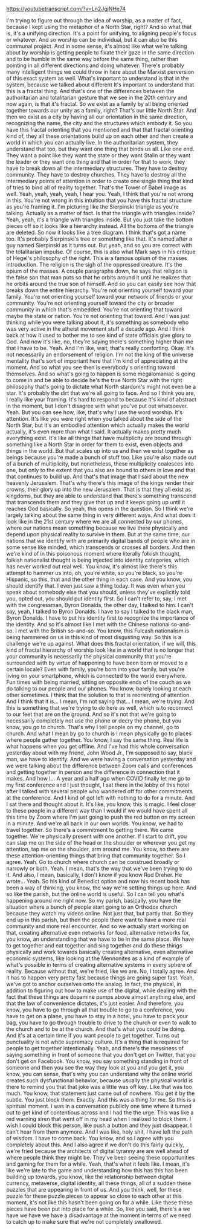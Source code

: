 https://youtubetranscript.com/?v=Ln2JgjNHe74

 I'm trying to figure out through the idea of worship, as a matter of fact, because I kept using the metaphor of a North Star, right? And so what that is, it's a unifying direction. It's a point for unifying, to aligning people's focus or whatever. And so worship can be individual, but it can also be this communal project. And in some sense, it's almost like what we're talking about by worship is getting people to fixate their gaze in the same direction and to be humble in the same way before the same thing, rather than pointing in all different directions and doing whatever. There's probably many intelligent things we could throw in here about the Marxist perversion of this exact system as well. What's important to understand is that in the system, because we talked about different It's important to understand that this is a fractal thing. And that's one of the differences between the authoritarian and totalitarian gesture that we see in the 20th century and now again, is that it's fractal. So we exist as a family by all being oriented together towards our unity as a family, right? That's our little North Star. And then we exist as a city by having all our orientation in the same direction, recognizing the name, the city and the structures which embody it. So you have this fractal orienting that you mentioned and that that fractal orienting kind of, they all these orientations build up on each other and then create a world in which you can actually live. In the authoritarian system, they understand that too, but they want one thing that binds us all. Like one end. They want a point like they want the state or they want Stalin or they want the leader or they want one thing and that in order for that to work, they have to break down all the intermediary structures. They have to destroy community. They have to destroy churches. They have to destroy all the intermediary points of attention in order to create one single thing that kind of tries to bind all of reality together. That's the Tower of Babel image as well. Yeah, yeah, yeah, yeah, I hear you. Yeah, I think that you're not wrong in this. You're not wrong in this intuition that you have this fractal structure as you're framing it. I'm picturing like the Sierpinski triangle as you're talking. Actually as a matter of fact. Is that the triangle with triangles inside? Yeah, yeah, it's a triangle with triangles inside. But you just take the bottom pieces off so it looks like a hierarchy instead. All the bottoms of the triangle are deleted. So now it looks like a tree diagram. I think that's got a name too. It's probably Sierpinski's tree or something like that. It's named after a guy named Sierpinski as it turns out. But yeah, and so you are correct with the totalitarian impulse. Of course, this is also what Mark says in his critique of Hegel's philosophy of the right. This is a famous opium of the masses introduction. The religion is the sigh of the oppressed creature. It's the opium of the masses. A couple paragraphs down, he says that religion is the false son that man puts so that he orbits around it until he realizes that he orbits around the true son of himself. And so you can easily see how that breaks down the entire hierarchy. You're not orienting yourself toward your family. You're not orienting yourself toward your network of friends or your community. You're not orienting yourself toward the city or broader community in which that's embedded. You're not orienting that toward maybe the state or nation. You're not orienting that toward. And I was just thinking while you were talking about it, it's something as somebody who was very active in the atheist movement stuff a decade ago. And I think back at how it used to bother me to see kind of state officials give glory to God. And now it's like, no, they're saying there's something higher than me that I have to be. Yeah. And I'm like, wait, that's really comforting. Okay. It's not necessarily an endorsement of religion. I'm not the king of the universe mentality that's sort of important here that I'm kind of appreciating at the moment. And so what you see then is everybody's orienting toward themselves. And so what's going to happen is some megalomaniac is going to come in and be able to decide he's the true North Star with the right philosophy that's going to dictate what North stardom's might not even be a star. It's probably the dirt that we're all going to face. And so I think you are, I really like your framing. It's hard to respond to because it's kind of abstract in the moment, but I don't disagree with what you've put out whatsoever. Yeah. But you can see how, like, that's why I use the word worship. It's attention. It's like you were right when you talked about the side of the North Star, but it's an embodied attention which actually makes the world actually, it's even more than what I said. It actually makes pretty much everything exist. It's like all things that have multiplicity are bound through something like a North Star in order for them to exist, even objects and things in the world. But that scales up into us and then we exist together as beings because you're made a bunch of stuff too. Like you're also made out of a bunch of multiplicity, but nonetheless, these multiplicity coalesces into one, but only to the extent that you also are bound to others in love and that that continues to build up. And that's that image that I said about the new heavenly Jerusalem. That's why there's this image of the kings render their crowns, their glory up into the new Jerusalem. That is that they all exist as kingdoms, but they are able to understand that there's something transcend that transcends them and they give that up and it keeps going up until it reaches God basically. So yeah, this opens in the question. So I think we're largely talking about the same thing in very different ways. And what does it look like in the 21st century where we are all connected by our phones, where our nations mean something because we live there physically and depend upon physical reality to survive in them. But at the same time, our nations that we identify with are primarily digital bands of people who are in some sense like minded, which transcends or crosses all borders. And then we're kind of in this poisonous moment where literally folkish thought, folkish nationalist thought is being injected into identity categories, which has never worked out real well. You know, it's almost like there's this attempt to hammer us into, oh, you're white, so you're black, so you're Hispanic, so this, that and the other thing in each case. And you know, you should identify that. I even just saw a thing today. It was even when you speak about somebody else that you should, unless they've explicitly told you, opted out, you should put identity first. So I can't refer to, say, I met with the congressman, Byron Donalds, the other day, I talked to him. I can't say, yeah, I talked to Byron Donalds. I have to say I talked to the black man, Byron Donalds. I have to put his identity first to recognize the importance of the identity. And so it's almost like I met with the Chinese national so-and-so. I met with the British so-and-so. You know, this Fulcash nationalism is being hammered on us in this kind of most disgusting way. So this is a challenge we're up against. What does this fractal orientation, if we will, this kind of fractal hierarchy of worship look like in a world that is no longer that your community is necessarily the physical community that you're surrounded with by virtue of happening to have been born or moved to a certain locale? Even with family, you're born into your family, but you're living on your smartphone, which is connected to the world everywhere. Fun times with being married, sitting on opposite ends of the couch as we do talking to our people and our phones. You know, barely looking at each other sometimes. I think that the solution to that is reorienting of attention. And I think that it is... I mean, I'm not saying that... I mean, we're trying. And this is something that we're trying to do here as well, which is to reconnect to our feet that are on the ground. And so it's not that we're going to necessarily completely not use the phone or decry the phone, but you know, you go to church. That's why I tell people on my channel, go to church. And what I mean by go to church is I mean physically go to places where people gather together. You know, I say the same thing. Real life is what happens when you get offline. And I've had this whole conversation yesterday about with my friend, John Wood Jr., I'm supposed to say, black man, we have to identify. And we were having a conversation yesterday and we were talking about the difference between Zoom calls and conferences and getting together in person and the difference in connection that it makes. And how I... A year and a half ago when COVID finally let me go to my first conference and I just thought, I sat there in the lobby of this hotel after I talked with several people who wandered off for other commitments at the conference. And I kind of got left with nothing to do for a minute. And I sat there and thought about it. It's like, you know, this is magic. I feel closer to these people in a different way than I would if we would have spent all this time by Zoom where I'm just going to push the red button on my screen in a minute. And we're all back in our own worlds. You know, we had to travel together. So there's a commitment to getting there. We came together. We're physically present with one another. If I start to drift, you can slap me on the side of the head or the shoulder or wherever you get my attention, tap me on the shoulder, arm around me. You know, so there are these attention-orienting things that bring that community together. So I agree. Yeah. Go to church where church can be construed broadly or narrowly or both. Yeah. I mean, that's the way that we've been trying to do it. And also, I mean, basically, I don't know if you know Rod Dreher. He wrote... Yeah. So his kind of Benedict option and now his recent book has been a way of thinking, you know, the way we're setting things up here. And so like the parish, but the online world is useful. So I can tell you what's happening around me right now. So my parish, basically, you have the situation where a bunch of people start going to an Orthodox church because they watch my videos online. Not just that, but partly that. So they end up in this parish, but then the people there want to have a more real community and more real encounter. And so we actually start working on that, creating alternative even networks for food, alternative networks for, you know, an understanding that we have to be in the same place. We have to get together and eat together and sing together and do these things physically and work towards basically creating alternative, even alternative economic systems, like looking at the Mennonites as a kind of example of what's possible in terms of creating alternative systems in every sphere of reality. Because without that, we're fried, like we are. No, I totally agree. And it has to happen very pretty fast because things are going super fast. Yeah, we've got to anchor ourselves onto the analog. In fact, the physical, in addition to figuring out how to make use of the digital, while dealing with the fact that these things are dopamine pumps above almost anything else, and that the law of convenience dictates, it's just easier. And therefore, you know, you have to go through all that trouble to go to a conference, you have to get on a plane, you have to stay in a hotel, you have to pack your bag, you have to go through trouble to drive to the church or even to walk to the church and to be at the church. And that's what you could be doing. And it's at a certain time if you want people to get together. Turns out punctuality is not white supremacy culture. It's a thing that is required for people to get together intentionally. Yeah, and there's the messiness of saying something in front of someone that you don't get on Twitter, that you don't get on Facebook. You know, you say something standing in front of someone and then you see the way they look at you and you get it, you know, you can sense, that's why you can understand why the online world creates such dysfunctional behavior, because usually the physical world is there to remind you that that joke was a little was off key. Like that was too much. You know, that statement just came out of nowhere. You get it by the subtle. You just block them. Exactly. And this was a thing for me. So this is a spiritual moment. I was in a conversation publicly one time where it turned out to get kind of contentious across and I had the the urge. This was like a red warning siren that went off in my head when I realized to block them. I wish I could block this person, like push a button and they just disappear. I can't hear from them anymore. And I was like, holy shit, I have left the path of wisdom. I have to come back. You know, and so I agree with you completely about this. And I also agree if we don't do this fairly quickly, we're fried because the architects of digital tyranny are are well ahead of where people think they might be. They've been seeing these opportunities and gaming for them for a while. Yeah, that's what it feels like. I mean, it's like we're late to the game and understanding how this has this has been building up towards, you know, like the relationship between digital currency, metaverse, digital identity, all these things, all of a sudden these puzzles that are appearing in front of us. And you think, well, for these puzzle for these puzzle pieces to appear so close to each other at this moment, it's not like this hasn't been going on for a while. Like these these pieces have been put into place for a while. So, like you said, there's a we have we have we have a disadvantage at the moment in terms of we need to catch up to make sure that we're not completely swallowed.